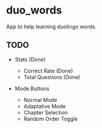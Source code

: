 # duo_words

App to help learning duolingo words.

## TODO

- Stats (Done)
  - Correct Rate (Done)
  - Total Questions (Done)

- Mode Buttons
  - Normal Mode
  - Adaptative Mode
  - Chapter Selection
  - Random Order Toggle